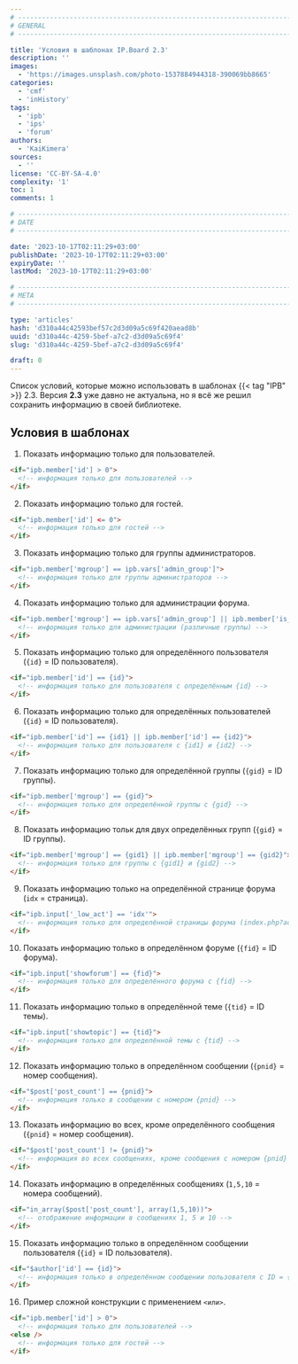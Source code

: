```yaml
---
# -------------------------------------------------------------------------------------------------------------------- #
# GENERAL
# -------------------------------------------------------------------------------------------------------------------- #

title: 'Условия в шаблонах IP.Board 2.3'
description: ''
images:
  - 'https://images.unsplash.com/photo-1537884944318-390069bb8665'
categories:
  - 'cmf'
  - 'inHistory'
tags:
  - 'ipb'
  - 'ips'
  - 'forum'
authors:
  - 'KaiKimera'
sources:
  - ''
license: 'CC-BY-SA-4.0'
complexity: '1'
toc: 1
comments: 1

# -------------------------------------------------------------------------------------------------------------------- #
# DATE
# -------------------------------------------------------------------------------------------------------------------- #

date: '2023-10-17T02:11:29+03:00'
publishDate: '2023-10-17T02:11:29+03:00'
expiryDate: ''
lastMod: '2023-10-17T02:11:29+03:00'

# -------------------------------------------------------------------------------------------------------------------- #
# META
# -------------------------------------------------------------------------------------------------------------------- #

type: 'articles'
hash: 'd310a44c42593bef57c2d3d09a5c69f420aead8b'
uuid: 'd310a44c-4259-5bef-a7c2-d3d09a5c69f4'
slug: 'd310a44c-4259-5bef-a7c2-d3d09a5c69f4'

draft: 0
---
```


Список условий, которые можно использовать в шаблонах {{< tag "IPB" >}} 2.3. Версия **2.3** уже давно не актуальна, но я всё же решил сохранить информацию в своей библиотеке.

<!--more-->

## Условия в шаблонах

1. Показать информацию только для пользователей.

```html
<if="ipb.member['id'] > 0">
  <!-- информация только для пользователей -->
</if>
```

2. Показать информацию только для гостей.

```html
<if="ipb.member['id'] <= 0">
  <!-- информация только для гостей -->
</if>
```

3. Показать информацию только для группы администраторов.

```html
<if="ipb.member['mgroup'] == ipb.vars['admin_group']">
  <!-- информация только для группы администраторов -->
</if>
```

4. Показать информацию только для администрации форума.

```html
<if="ipb.member['mgroup'] == ipb.vars['admin_group'] || ipb.member['is_mod'] || ipb.member['g_is_supmod'] == 1">
  <!-- информация только для администрации (различные группы) -->
</if>
```

5. Показать информацию только для определённого пользователя (`{id}` = ID пользователя).

```html
<if="ipb.member['id'] == {id}">
  <!-- информация только для пользователя с определённым {id} -->
</if>
```

6. Показать информацию только для определённых пользователей (`{id}` = ID пользователя).

```html
<if="ipb.member['id'] == {id1} || ipb.member['id'] == {id2}">
  <!-- информация только для пользователя с {id1} и {id2} -->
</if>
```

7. Показать информацию только для определённой группы (`{gid}` = ID группы).

```html
<if="ipb.member['mgroup'] == {gid}">
  <!-- информация только для определённой группы с {gid} -->
</if>
```

8. Показать информацию тольк для двух определённых групп (`{gid}` = ID группы).

```html
<if="ipb.member['mgroup'] == {gid1} || ipb.member['mgroup'] == {gid2}">
  <!-- информация только для группы с {gid1} и {gid2} -->
</if>
```

9. Показать информацию только на определённой странице форума (`idx` = страница).

```html
<if="ipb.input['_low_act'] == 'idx'">
  <!-- информация только для определённой страницы форума (index.php?act=idx) -->
</if>
```

10. Показать информацию только в определённом форуме (`{fid}` = ID форума).

```html
<if="ipb.input['showforum'] == {fid}">
  <!-- информация только для определённого форума с {fid} -->
</if>
```

11. Показать информацию только в определённой теме (`{tid}` = ID темы).

```html
<if="ipb.input['showtopic'] == {tid}">
  <!-- информация только для определённой темы с {tid} -->
</if>
```

12. Показать информацию только в определённом сообщении (`{pnid}` = номер сообщения).

```html
<if="$post['post_count'] == {pnid}">
  <!-- информация только в сообщении с номером {pnid} -->
</if>
```

13. Показать информацию во всех, кроме определённого сообщения (`{pnid}` = номер сообщения).

```html
<if="$post['post_count'] != {pnid}">
  <!-- информация во всех сообщениях, кроме сообщения с номером {pnid} -->
</if>
```

14. Показать информацию в определённых сообщениях (`1,5,10` = номера сообщений).

```html
<if="in_array($post['post_count'], array(1,5,10))">
  <!-- отображение информации в сообщениях 1, 5 и 10 -->
</if>
```

15. Показать информацию только в определённом сообщении пользователя (`{id}` = ID пользователя).

```html
<if="$author['id'] == {id}">
  <!-- информация только в определённом сообщении пользователя с ID = {id} -->
</if>
```

16. Пример сложной конструкции с применением `<или>`.

```html
<if="ipb.member['id'] > 0">
  <!-- информация только для пользователей -->
<else />
  <!-- информация только для гостей -->
</if>
```

